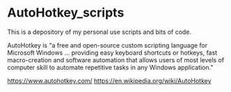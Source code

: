 # AutoHotkey_scripts

This is a depository of my personal use scripts and bits of code.

AutoHotkey is "a free and open-source custom scripting language for Microsoft Windows ... providing easy keyboard shortcuts or hotkeys, fast macro-creation and software automation that allows users of most levels of computer skill to automate repetitive tasks in any Windows application." 

https://www.autohotkey.com/
https://en.wikipedia.org/wiki/AutoHotkey
